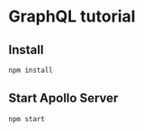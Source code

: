 # GraphQL tutorial

## Install

```zsh
npm install
```

## Start Apollo Server

```zsh
npm start
```